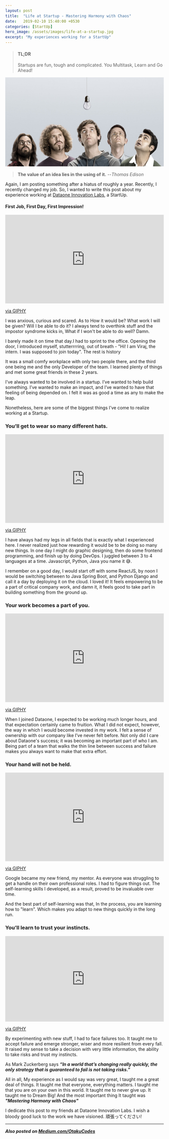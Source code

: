 ```yaml
---
layout: post
title:  "Life at Startup - Mastering Harmony with Chaos"
date:   2019-02-10 15:40:00 +0530
categories: [StartUp]
hero_image: /assets/images/life-at-a-startup.jpg
excerpt: "My experiences working for a StartUp"
---
```


>#### TL;DR
>
> Startups are fun, tough and complicated. You Multitask, Learn and Go Ahead!
>

![StartUp](/assets/images/life-at-a-startup.jpg)

>
>
>**The value of an idea lies in the using of it.**
> --<cite>Thomas Edison</cite>
>

Again, I am posting something after a hiatus of roughly a year. Recently, I recently changed my job. So, I wanted to write this post about my experience working at [Dataone Innovation Labs](https://dataone.io), a StartUp.

#### First Job, First Day, First Impression!

<div style="width:100%;height:0;padding-bottom:56%;position:relative;"><iframe src="https://giphy.com/embed/26BRqOTqZob11VVde" width="100%" height="100%" style="position:absolute" frameBorder="0" class="giphy-embed" allowFullScreen></iframe></div><p><a href="https://giphy.com/gifs/siliconvalleyhbo-awkward-hug-26BRqOTqZob11VVde">via GIPHY</a></p>

I was anxious, curious and scared. As to How it would be? What work I will be given? Will I be able to do it? I always tend to overthink stuff and the impostor syndrome kicks in, What if I won't be able to do well? Damn. 

I barely made it on time that day.I had to sprint to the office. Opening the door, I introduced myself, stutterrrring, out of breath - "Hi! I am Viraj, the intern. I was supposed to join today". The rest is history

It was a small comfy workplace with only two people there, and the third one being me and the only Developer of the team. I learned plenty of things and met some great friends in these 2 years.

I've always wanted to be involved in a startup. I’ve wanted to help build something. I’ve wanted to make an impact, and I’ve wanted to have that feeling of being depended on. I felt it was as good a time as any to make the leap. 

Nonetheless, here are some of the biggest things I’ve come to realize working at a Startup.

### You’ll get to wear so many different hats.

<div style="width:100%;height:0;padding-bottom:56%;position:relative;"><iframe src="https://giphy.com/embed/3o6ZtnOiwcbJqSwdNe" width="100%" height="100%" style="position:absolute" frameBorder="0" class="giphy-embed" allowFullScreen></iframe></div><p><a href="https://giphy.com/gifs/fcbayern-football-soccer-3o6ZtnOiwcbJqSwdNe">via GIPHY</a></p>

I have always had my legs in all fields that is exactly what I experienced here. I never realized just how rewarding it would be to be doing so many new things. In one day I might do graphic designing, then do some frontend programming, and finish up by doing DevOps. I juggled between 3 to 4 languages at a time. Javascript, Python, Java you name it 😅. 

I remember on a good day, I would start off with some ReactJS, by noon I would be switching between to Java Spring Boot, and Python Django and call it a day by deploying it on the cloud. I loved it! It feels empowering to be a part of critical company work, and damn it, it feels good to take part in building something from the ground up.

### Your work becomes a part of you.

<div style="width:100%;height:0;padding-bottom:56%;position:relative;"><iframe src="https://giphy.com/embed/l3972NsEV9WmulnWw" width="100%" height="100%" style="position:absolute" frameBorder="0" class="giphy-embed" allowFullScreen></iframe></div><p><a href="https://giphy.com/gifs/silicon-valley-l3972NsEV9WmulnWw">via GIPHY</a></p>

When I joined Dataone, I expected to be working much longer hours, and that expectation certainly came to fruition. What I did not expect, however, the way in which I would become invested in my work. I felt a sense of ownership with our company like I’ve never felt before. Not only did I care about Dataone's success; it was becoming an important part of who I am. Being part of a team that walks the thin line between success and failure makes you always want to make that extra effort.

### Your hand will not be held.

<div style="width:100%;height:0;padding-bottom:56%;position:relative;"><iframe src="https://giphy.com/embed/bSlR6ZbUChOp2bFI3O" width="100%" height="100%" style="position:absolute" frameBorder="0" class="giphy-embed" allowFullScreen></iframe></div><p><a href="https://giphy.com/gifs/hbo-silicon-valley-big-head-bSlR6ZbUChOp2bFI3O">via GIPHY</a></p>

Google became my new friend, my mentor. As everyone was struggling to get a handle on their own professional roles. I had to figure things out. The self-learning skills I developed, as a result, proved to be invaluable over time. 

And the best part of self-learning was that, In the process, you are learning how to "learn". Which makes you adapt to new things quickly in the long run.

### You’ll learn to trust your instincts.

<div style="width:100%;height:0;padding-bottom:54%;position:relative;"><iframe src="https://giphy.com/embed/dbtDDSvWErdf2" width="100%" height="100%" style="position:absolute" frameBorder="0" class="giphy-embed" allowFullScreen></iframe></div><p><a href="https://giphy.com/gifs/richard-ayoade-it-crowd-maurice-moss-dbtDDSvWErdf2">via GIPHY</a></p>

By experimenting with new stuff, I had to face failures too. It taught me to accept failure and emerge stronger, wiser and more resilient from every fall. It raised my sense to take a decision with very little information, the ability to take risks and trust my instincts.

As Mark Zuckerberg says ***“In a world that’s changing really quickly, the only strategy that is guaranteed to fail is not taking risks.”***

All in all, My experience as I would say was very great, I taught me a great deal of things. It taught me that everyone, everything matters. I taught me that you are on your own in this world. It taught me to never give up. It taught me to Dream Big! And the most important thing It taught was ***"Mastering Harmony with Chaos"***

I dedicate this post to my friends at Dataone Innovation Labs. I wish a bloody good luck to the work we have visioned. 頑張ってください!

---

 ***Also posted on [Medium.com/OtakuCodes](https://medium.com/otakucodes/life-at-startup-mastering-harmony-with-chaos-1568e58a0eb)***